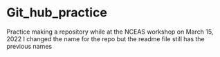 # Git_hub_practice
Practice making a repository while at the NCEAS workshop on March 15, 2022
I changed the name for the repo but the readme file still has the previous names 
